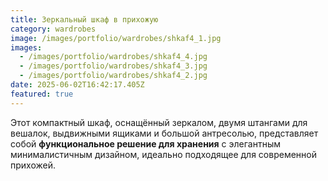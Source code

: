 ```yaml
---
title: Зеркальный шкаф в прихожую
category: wardrobes
image: /images/portfolio/wardrobes/shkaf4_1.jpg
images:
  - /images/portfolio/wardrobes/shkaf4_4.jpg
  - /images/portfolio/wardrobes/shkaf4_3.jpg
  - /images/portfolio/wardrobes/shkaf4_2.jpg
date: 2025-06-02T16:42:17.405Z
featured: true
---
```

Этот компактный шкаф, оснащённый зеркалом, двумя штангами для вешалок, выдвижными ящиками и большой антресолью, представляет собой **функциональное решение для хранения** с элегантным минималистичным дизайном, идеально подходящее для современной прихожей.